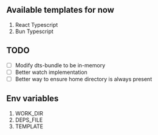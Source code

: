 ## Available templates for now

1. React Typescript
2. Bun Typescript

## TODO

- [ ] Modify dts-bundle to be in-memory
- [ ] Better watch implementation
- [ ] Better way to ensure home directory is always present

## Env variables

1. WORK_DIR
2. DEPS_FILE
3. TEMPLATE
